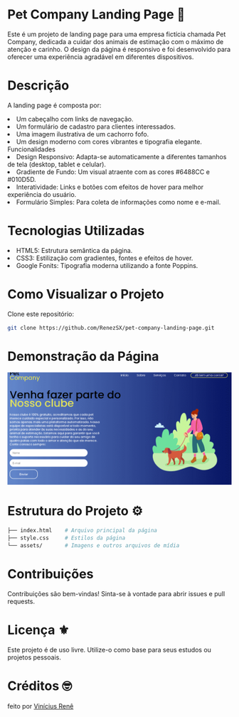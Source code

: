 # Pet Company Landing Page 🐾
Este é um projeto de landing page para uma empresa fictícia chamada Pet Company, dedicada a cuidar dos animais de estimação com o máximo de atenção e carinho. O design da página é responsivo e foi desenvolvido para oferecer uma experiência agradável em diferentes dispositivos.

# Descrição
A landing page é composta por:
<li> Um cabeçalho com links de navegação.</li>
<li>Um formulário de cadastro para clientes interessados.</li>
<li> Uma imagem ilustrativa de um cachorro fofo.</li>
<li>Um design moderno com cores vibrantes e tipografia elegante.
Funcionalidades</li>
<li>Design Responsivo: Adapta-se automaticamente a diferentes tamanhos de tela (desktop, tablet e celular).</li>
<li>Gradiente de Fundo: Um visual atraente com as cores #6488CC e #010D5D.</li>
<li>Interatividade: Links e botões com efeitos de hover para melhor experiência do usuário.</li>
<li>Formulário Simples: Para coleta de informações como nome e e-mail. </li>

# Tecnologias Utilizadas
<li>HTML5: Estrutura semântica da página.</li>
<li>CSS3: Estilização com gradientes, fontes e efeitos de hover.</li>
<li>Google Fonits: Tipografia moderna utilizando a fonte Poppins.</li>

# Como Visualizar o Projeto
Clone este repositório:
```bash
git clone https://github.com/RenezSX/pet-company-landing-page.git
```

# Demonstração da Página
![Preview da Página de Login](/assets/gif-demonstração.gif)

# Estrutura do Projeto ⚙️
```bash
├── index.html    # Arquivo principal da página
├── style.css     # Estilos da página
└── assets/       # Imagens e outros arquivos de mídia
```


# Contribuições
Contribuições são bem-vindas! Sinta-se à vontade para abrir issues e pull requests.

# Licença ⚜️
Este projeto é de uso livre. Utilize-o como base para seus estudos ou projetos pessoais.

# Créditos 🤓

feito por <a href="https://github.com/RenezSX">Vinícius Renê</a>
